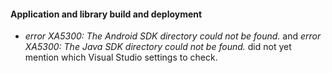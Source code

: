#### Application and library build and deployment

- _error XA5300: The Android SDK directory could not be found._ and _error
  XA5300: The Java SDK directory could not be found._ did not yet mention which
  Visual Studio settings to check.
